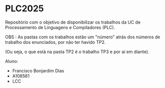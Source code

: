 # PLC2025
Repositório com o objetivo de disponibilizar os trabalhos da UC de Processamento de Linguagens e Compiladores (PLC). <br>

OBS : As pastas com os trabalhos estão um "número" atrás dos números de trabalho dos enunciados, por não ter havido TP2.

(Ou seja, o que está na pasta TP2 é o trabalho TP3 e por aí em diante).

Aluno: <br>
* Francisco Bonjardim Dias
* A108561
* LCC

